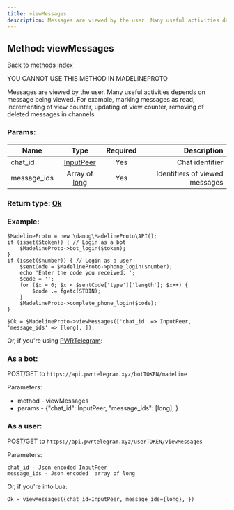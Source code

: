 ```yaml
---
title: viewMessages
description: Messages are viewed by the user. Many useful activities depends on message being viewed. For example, marking messages as read, incrementing of view counter, updating of view counter, removing of deleted messages in channels
---
```

## Method: viewMessages  
[Back to methods index](index.md)


YOU CANNOT USE THIS METHOD IN MADELINEPROTO


Messages are viewed by the user. Many useful activities depends on message being viewed. For example, marking messages as read, incrementing of view counter, updating of view counter, removing of deleted messages in channels

### Params:

| Name     |    Type       | Required | Description |
|----------|:-------------:|:--------:|------------:|
|chat\_id|[InputPeer](../types/InputPeer.md) | Yes|Chat identifier|
|message\_ids|Array of [long](../types/long.md) | Yes|Identifiers of viewed messages|


### Return type: [Ok](../types/Ok.md)

### Example:


```
$MadelineProto = new \danog\MadelineProto\API();
if (isset($token)) { // Login as a bot
    $MadelineProto->bot_login($token);
}
if (isset($number)) { // Login as a user
    $sentCode = $MadelineProto->phone_login($number);
    echo 'Enter the code you received: ';
    $code = '';
    for ($x = 0; $x < $sentCode['type']['length']; $x++) {
        $code .= fgetc(STDIN);
    }
    $MadelineProto->complete_phone_login($code);
}

$Ok = $MadelineProto->viewMessages(['chat_id' => InputPeer, 'message_ids' => [long], ]);
```

Or, if you're using [PWRTelegram](https://pwrtelegram.xyz):

### As a bot:

POST/GET to `https://api.pwrtelegram.xyz/botTOKEN/madeline`

Parameters:

* method - viewMessages
* params - {"chat_id": InputPeer, "message_ids": [long], }



### As a user:

POST/GET to `https://api.pwrtelegram.xyz/userTOKEN/viewMessages`

Parameters:

```
chat_id - Json encoded InputPeer
message_ids - Json encoded  array of long

```

Or, if you're into Lua:

```
Ok = viewMessages({chat_id=InputPeer, message_ids={long}, })
```

